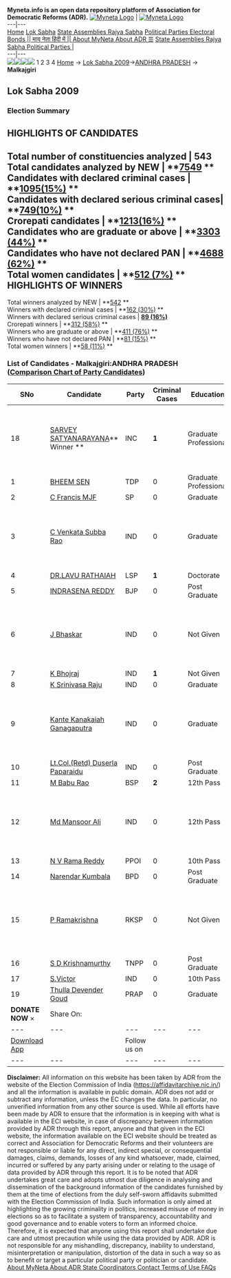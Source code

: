 **Myneta.info is an open data repository platform of Association for Democratic Reforms (ADR).**
[![Myneta Logo](https://www.myneta.info/lib/img/myneta-logo.png)](https://www.myneta.info/) | [![Myneta Logo](https://www.myneta.info/lib/img/adr-logo.png)](https://adrindia.org)  
---|---  
[Home](https://www.myneta.info/) [Lok Sabha](https://www.myneta.info/#ls "Lok Sabha") [ State Assemblies ](https://www.myneta.info/#sa "State Assemblies") [Rajya Sabha](https://www.myneta.info/#rs "Rajya Sabha") [Political Parties ](https://www.myneta.info/party "Political Parties") [ Electoral Bonds ](https://www.myneta.info/electoral_bonds "Electoral Bonds") [ || माय नेता हिंदी में || ](https://translate.google.co.in/translate?prev=hp&hl=en&js=y&u=www.myneta.info&sl=en&tl=hi&history_state0=) [ About MyNeta ](https://adrindia.org/content/about-myneta) [ About ADR ](https://adrindia.org/about-adr/who-we-are) [☰](javascript:void\(0\))
[ State Assemblies ](https://www.myneta.info/#sa "State Assemblies") [ Rajya Sabha ](https://www.myneta.info/#rs "Rajya Sabha") [ Political Parties ](https://www.myneta.info/party "Political Parties")
|   
---|---  
![](https://www.myneta.info/lib/img/banner/banner-1.png)![](https://www.myneta.info/lib/img/banner/banner-2.png)![](https://www.myneta.info/lib/img/banner/banner-3.png)![](https://www.myneta.info/lib/img/banner/banner-4.png)
1  2  3  4 
[Home](https://www.myneta.info/) → [Lok Sabha 2009](https://www.myneta.info/ls2009/)→[ANDHRA PRADESH](https://www.myneta.info/ls2009/index.php?action=show_constituencies&state_id=1) → **Malkajgiri**
### 
## Lok Sabha 2009
###  Election Summary 
HIGHLIGHTS OF CANDIDATES  
---  
Total number of constituencies analyzed |  543   
Total candidates analyzed by NEW | **[7549](https://www.myneta.info/ls2009/index.php?action=summary&subAction=candidates_analyzed&sort=candidate#summary) **  
Candidates with declared criminal cases | **[1095(15%)](https://www.myneta.info/ls2009/index.php?action=summary&subAction=crime&sort=candidate#summary) **  
Candidates with declared serious criminal cases| **[749(10%)](https://www.myneta.info/ls2009/index.php?action=summary&subAction=serious_crime&sort=candidate#summary) **  
Crorepati candidates | **[1213(16%)](https://www.myneta.info/ls2009/index.php?action=summary&subAction=crorepati&sort=candidate#summary) **  
Candidates who are graduate or above | **[3303 (44%)](https://www.myneta.info/ls2009/index.php?action=summary&subAction=education&sort=candidate#summary) **  
Candidates who have not declared PAN | **[4688 (62%)](https://www.myneta.info/ls2009/index.php?action=summary&subAction=without_pan&sort=candidate#summary) **  
Total women candidates | **[512 (7%)](https://www.myneta.info/ls2009/index.php?action=summary&subAction=women_candidate&sort=candidate#summary) **  
HIGHLIGHTS OF WINNERS  
---  
Total winners analyzed by NEW | **[542](https://www.myneta.info/ls2009/index.php?action=summary&subAction=winner_analyzed&sort=candidate#summary) **  
Winners with declared criminal cases | **[162 (30%)](https://www.myneta.info/ls2009/index.php?action=summary&subAction=winner_crime&sort=candidate#summary) **  
Winners with declared serious criminal cases | **[89 (16%)](https://www.myneta.info/ls2009/index.php?action=summary&subAction=winner_serious_crime&sort=candidate#summary)**  
Crorepati winners | **[312 (58%)](https://www.myneta.info/ls2009/index.php?action=summary&subAction=winner_crorepati&sort=candidate#summary) **  
Winners who are graduate or above | **[411 (76%)](https://www.myneta.info/ls2009/index.php?action=summary&subAction=winner_education&sort=candidate#summary) **  
Winners who have not declared PAN | **[81 (15%)](https://www.myneta.info/ls2009/index.php?action=summary&subAction=winner_without_pan&sort=candidate#summary) **  
Total women winners | **[58 (11%)](https://www.myneta.info/ls2009/index.php?action=summary&subAction=winner_women&sort=candidate#summary) **  
### List of Candidates - Malkajgiri:ANDHRA PRADESH ([Comparison Chart of Party Candidates](https://www.myneta.info/ls2009/comparisonchart.php?constituency_id=7))
SNo | Candidate| Party| Criminal Cases| Education| Age| Total Assets| Liabilities  
---|---|---|---|---|---|---|---  
18  | [SARVEY SATYANARAYANA](https://www.myneta.info/ls2009/candidate.php?candidate_id=524)** Winner ** | INC | **1** | Graduate Professional| 54 | ![](https://myneta.info/image_v2.php?myneta_folder=ls2009&candidate_id=524&col=ta) | ![](https://myneta.info/image_v2.php?myneta_folder=ls2009&candidate_id=524&col=lia)  
1  | [BHEEM SEN](https://www.myneta.info/ls2009/candidate.php?candidate_id=525) | TDP | 0 | Graduate Professional| 60 | Rs 28,56,116 ~ 28 Lacs+ | Rs 0 ~   
2  | [C Francis MJF](https://www.myneta.info/ls2009/candidate.php?candidate_id=1029) | SP | 0 | Graduate| 57 | Rs 60,000 ~ 60 Thou+ | Rs 0 ~   
3  | [C Venkata Subba Rao](https://www.myneta.info/ls2009/candidate.php?candidate_id=1033) | IND | 0 | Graduate| 52 | ![](https://myneta.info/image_v2.php?myneta_folder=ls2009&candidate_id=1033&col=ta) | ![](https://myneta.info/image_v2.php?myneta_folder=ls2009&candidate_id=1033&col=lia)  
4  | [DR.LAVU RATHAIAH](https://www.myneta.info/ls2009/candidate.php?candidate_id=528) | LSP | **1** | Doctorate| 56 | Rs 15,54,60,261 ~ 15 Crore+ | Rs 5,79,75,695 ~ 5 Crore+  
5  | [INDRASENA REDDY](https://www.myneta.info/ls2009/candidate.php?candidate_id=527) | BJP | 0 | Post Graduate| 56 | Rs 2,41,15,000 ~ 2 Crore+ | Rs 2,35,000 ~ 2 Lacs+  
6  | [J Bhaskar](https://www.myneta.info/ls2009/candidate.php?candidate_id=1034) | IND | 0 | Not Given| 34 | ![](https://myneta.info/image_v2.php?myneta_folder=ls2009&candidate_id=1034&col=ta) | ![](https://myneta.info/image_v2.php?myneta_folder=ls2009&candidate_id=1034&col=lia)  
7  | [K Bhojraj](https://www.myneta.info/ls2009/candidate.php?candidate_id=1031) | IND | **1** | Not Given| 35 | Nil | Rs 0 ~   
8  | [K Srinivasa Raju](https://www.myneta.info/ls2009/candidate.php?candidate_id=1036) | IND | 0 | Graduate| 44 | Rs 25,80,000 ~ 25 Lacs+ | Rs 12,84,000 ~ 12 Lacs+  
9  | [Kante Kanakaiah Ganagaputra](https://www.myneta.info/ls2009/candidate.php?candidate_id=1032) | IND | 0 | Graduate| 63 | ![](https://myneta.info/image_v2.php?myneta_folder=ls2009&candidate_id=1032&col=ta) | ![](https://myneta.info/image_v2.php?myneta_folder=ls2009&candidate_id=1032&col=lia)  
10  | [Lt.Col.(Retd) Duserla Paparaidu](https://www.myneta.info/ls2009/candidate.php?candidate_id=18) | IND | 0 | Post Graduate| 62 | Rs 1,25,00,000 ~ 1 Crore+ | Rs 6,00,000 ~ 6 Lacs+  
11  | [M Babu Rao](https://www.myneta.info/ls2009/candidate.php?candidate_id=1025) | BSP | **2** | 12th Pass| 52 | Rs 1,41,00,000 ~ 1 Crore+ | Rs 11,15,000 ~ 11 Lacs+  
12  | [Md Mansoor Ali](https://www.myneta.info/ls2009/candidate.php?candidate_id=1035) | IND | 0 | 12th Pass| 31 | ![](https://myneta.info/image_v2.php?myneta_folder=ls2009&candidate_id=1035&col=ta) | ![](https://myneta.info/image_v2.php?myneta_folder=ls2009&candidate_id=1035&col=lia)  
13  | [N V Rama Reddy](https://www.myneta.info/ls2009/candidate.php?candidate_id=1030) | PPOI | 0 | 10th Pass| 54 | Rs 3,66,50,006 ~ 3 Crore+ | Rs 96,384 ~ 96 Thou+  
14  | [Narendar Kumbala](https://www.myneta.info/ls2009/candidate.php?candidate_id=1027) | BPD | 0 | Post Graduate| 39 | Rs 1,20,000 ~ 1 Lacs+ | Rs 0 ~   
15  | [P Ramakrishna](https://www.myneta.info/ls2009/candidate.php?candidate_id=1028) | RKSP | 0 | Not Given| 42 | ![](https://myneta.info/image_v2.php?myneta_folder=ls2009&candidate_id=1028&col=ta) | ![](https://myneta.info/image_v2.php?myneta_folder=ls2009&candidate_id=1028&col=lia)  
16  | [S D Krishnamurthy](https://www.myneta.info/ls2009/candidate.php?candidate_id=1026) | TNPP | 0 | Post Graduate| 51 | Rs 14,30,000 ~ 14 Lacs+ | Rs 0 ~   
17  | [S.Victor](https://www.myneta.info/ls2009/candidate.php?candidate_id=21) | IND | 0 | 10th Pass| 40 | Rs 8,82,000 ~ 8 Lacs+ | Rs 0 ~   
19  | [Thulla Devender Goud](https://www.myneta.info/ls2009/candidate.php?candidate_id=526) | PRAP | 0 | Graduate| 56 | Rs 35,22,57,953 ~ 35 Crore+ | Rs 0 ~   
|  **DONATE NOW** × |  Share On:  | [](https://api.whatsapp.com/send?text=https%3A%2F%2Fmyneta.info%2Fpunjab2022%2Findex.php%3Faction%3Dshow_constituencies%26state_id%3D19) | [](https://www.facebook.com/sharer/sharer.php?u=https%3A%2F%2Fmyneta.info%2Fpunjab2022%2Findex.php%3Faction%3Dshow_constituencies%26state_id%3D19) | [](https://twitter.com/share?url=https%3A%2F%2Fmyneta.info%2Fpunjab2022%2Findex.php%3Faction%3Dshow_constituencies%26state_id%3D19)  
---|---|---|---|---  
| [ Download App ](https://play.google.com/store/apps/details?id=com.webrosoft.myneta1&pcampaignid=pcampaignidMKT-Other-global-all-co-prtnr-py-PartBadge-Mar2515-1) | [](https://play.google.com/store/apps/details?id=com.webrosoft.myneta1&pcampaignid=pcampaignidMKT-Other-global-all-co-prtnr-py-PartBadge-Mar2515-1) |  Follow us on  | [](https://www.facebook.com/adrindia.org/) | [](https://twitter.com/adrspeaks) | [](https://groups.google.com/g/national-election-watch?hl=en&pli=1) | [](https://www.instagram.com/adrspeaks/) | [](https://www.youtube.com/user/adrspeaks) | [](https://sharechat.com/profile/adrspeaks)  
---|---|---|---|---|---|---|---|---  
**Disclaimer:** All information on this website has been taken by ADR from the website of the Election Commission of India (https://affidavitarchive.nic.in/) and all the information is available in public domain. ADR does not add or subtract any information, unless the EC changes the data. In particular, no unverified information from any other source is used. While all efforts have been made by ADR to ensure that the information is in keeping with what is available in the ECI website, in case of discrepancy between information provided by ADR through this report, anyone and that given in the ECI website, the information available on the ECI website should be treated as correct and Association for Democratic Reforms and their volunteers are not responsible or liable for any direct, indirect special, or consequential damages, claims, demands, losses of any kind whatsoever, made, claimed, incurred or suffered by any party arising under or relating to the usage of data provided by ADR through this report. It is to be noted that ADR undertakes great care and adopts utmost due diligence in analysing and dissemination of the background information of the candidates furnished by them at the time of elections from the duly self-sworn affidavits submitted with the Election Commission of India. Such information is only aimed at highlighting the growing criminality in politics, increased misuse of money in elections so as to facilitate a system of transparency, accountability and good governance and to enable voters to form an informed choice. Therefore, it is expected that anyone using this report shall undertake due care and utmost precaution while using the data provided by ADR. ADR is not responsible for any mishandling, discrepancy, inability to understand, misinterpretation or manipulation, distortion of the data in such a way so as to benefit or target a particular political party or politician or candidate. 
[ About MyNeta ](https://adrindia.org/content/about-myneta) [ About ADR ](https://adrindia.org/about-adr/who-we-are) [ State Coordinators ](https://adrindia.org/about-adr/state-coordinators) [ Contact ](https://adrindia.org/contact-us) [ Terms of Use ](https://adrindia.org/content/adr-terms-use) [ FAQs ](https://adrindia.org/content/faqs)
